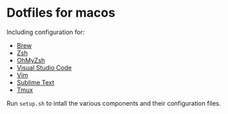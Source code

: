 # Dotfiles for macos

Including configuration for:

 - [Brew](https://brew.sh/)
 - [Zsh](http://www.zsh.org/)
 - [OhMyZsh](http://ohmyz.sh/)
 - [Visual Studio Code](https://code.visualstudio.com/)
 - [Vim](https://www.vim.org/)
 - [Sublime Text](https://www.sublimetext.com/)
 - [Tmux](https://github.com/tmux/tmux)

Run `setup.sh` to intall the various components and their configuration files.

